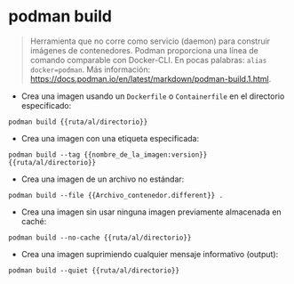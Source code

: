 # podman build

> Herramienta que no corre como servicio (daemon) para construir imágenes de contenedores.
> Podman proporciona una línea de comando comparable con Docker-CLI. En pocas palabras: `alias docker=podman`.
> Más información: <https://docs.podman.io/en/latest/markdown/podman-build.1.html>.

- Crea una imagen usando un `Dockerfile` o `Containerfile` en el directorio especificado:

`podman build {{ruta/al/directorio}}`

- Crea una imagen con una etiqueta especificada:

`podman build --tag {{nombre_de_la_imagen:version}} {{ruta/al/directorio}}`

- Crea una imagen de un archivo no estándar:

`podman build --file {{Archivo_contenedor.different}} .`

- Crea una imagen sin usar ninguna imagen previamente almacenada en caché:

`podman build --no-cache {{ruta/al/directorio}}`

- Crea una imagen suprimiendo cualquier mensaje informativo (output):

`podman build --quiet {{ruta/al/directorio}}`
